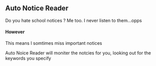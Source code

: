 
## Auto Notice Reader

Do you hate school notices ?
Me too.
I never listen to them...opps

#### However

This means I somtimes miss important notices

Auto Noice Reader will moniter the notcies for you, looking out for the keywords you specify
